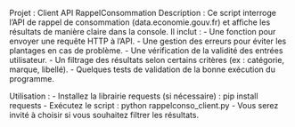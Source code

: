 Projet : Client API RappelConsommation
Description :
    Ce script interroge l’API de rappel de consommation (data.economie.gouv.fr)
    et affiche les résultats de manière claire dans la console. Il inclut :
        - Une fonction pour envoyer une requête HTTP à l’API.
        - Une gestion des erreurs pour éviter les plantages en cas de problème.
        - Une vérification de la validité des entrées utilisateur.
        - Un filtrage des résultats selon certains critères (ex : catégorie, marque, libellé).
        - Quelques tests de validation de la bonne exécution du programme.

Utilisation :
    - Installez la librairie requests (si nécessaire) : pip install requests
    - Exécutez le script : python rappelconso_client.py
    - Vous serez invité à choisir si vous souhaitez filtrer les résultats.
